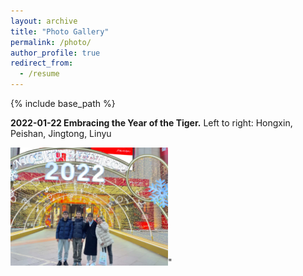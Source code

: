 ```yaml
---
layout: archive
title: "Photo Gallery"
permalink: /photo/
author_profile: true
redirect_from:
  - /resume
---
```


{% include base_path %}

<b> 2022-01-22 Embracing the Year of the Tiger.</b> Left to right: Hongxin, Peishan, Jingtong, Linyu

<img src='/images/2022-01-22-gathering.jpg' width='50%' height='50%'>"

  

